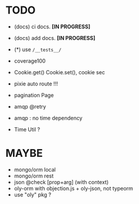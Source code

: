 
# TODO

- (docs) ci docs. **[IN PROGRESS]**
- (docs) add docs. **[IN PROGRESS]**
- (*) use `/__tests__/`
- coverage100

- Cookie.get() Cookie.set(), cookie sec
- pixie auto route !!!
- pagination Page
- amqp @retry
- amqp : no time dependency
- Time Util ?

# MAYBE

- mongo/orm local
- mongo/orm rest
- json @check [prop+arg] (with context)
- oly-orm with objection.js + oly-json, not typeorm
- use "oly" pkg ?
